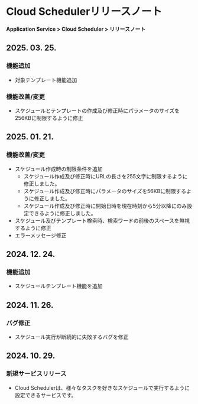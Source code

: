# Cloud Schedulerリリースノート

**Application Service > Cloud Scheduler > リリースノート**

## 2025. 03. 25.
### 機能追加
* 対象テンプレート機能追加

### 機能改善/変更
* スケジュールとテンプレートの作成及び修正時にパラメータのサイズを256KBに制限するように修正

## 2025. 01. 21.
### 機能改善/変更
* スケジュール作成時の制限条件を追加
  * スケジュール作成及び修正時にURLの長さを255文字に制限するように修正しました。
  * スケジュール作成及び修正時にパラメータのサイズを56KBに制限するように修正しました。
  * スケジュール作成及び修正時に開始日時を現在時刻から5分以降にのみ設定できるように修正しました。
* スケジュール及びテンプレート検索時、検索ワードの前後のスペースを無視するように修正
* エラーメッセージ修正

## 2024. 12. 24.
### 機能追加
* スケジュールテンプレート機能を追加

## 2024. 11. 26.

### バグ修正
* スケジュール実行が断続的に失敗するバグを修正

## 2024. 10. 29.

### 新規サービスリリース
* Cloud Schedulerは、様々なタスクを好きなスケジュールで実行するように設定できるサービスです。
